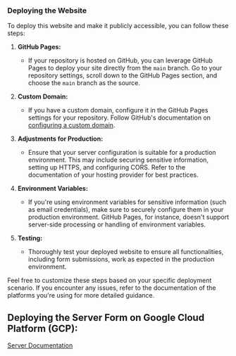 ### Deploying the Website

To deploy this website and make it publicly accessible, you can follow these steps:

1. **GitHub Pages:**
   - If your repository is hosted on GitHub, you can leverage GitHub Pages to deploy your site directly from the `main` branch. Go to your repository settings, scroll down to the GitHub Pages section, and choose the `main` branch as the source.

2. **Custom Domain:**
   - If you have a custom domain, configure it in the GitHub Pages settings for your repository. Follow GitHub's documentation on [configuring a custom domain](https://docs.github.com/en/pages/configuring-a-custom-domain-for-your-github-pages-site).

3. **Adjustments for Production:**
   - Ensure that your server configuration is suitable for a production environment. This may include securing sensitive information, setting up HTTPS, and configuring CORS. Refer to the documentation of your hosting provider for best practices.

4. **Environment Variables:**
   - If you're using environment variables for sensitive information (such as email credentials), make sure to securely configure them in your production environment. GitHub Pages, for instance, doesn't support server-side processing or handling of environment variables.

5. **Testing:**
   - Thoroughly test your deployed website to ensure all functionalities, including form submissions, work as expected in the production environment.

Feel free to customize these steps based on your specific deployment scenario. If you encounter any issues, refer to the documentation of the platforms you're using for more detailed guidance.

## Deploying the Server Form on Google Cloud Platform (GCP):

[Server Documentation](https://github.com/Micheleregina2022/micheleregina2022.github.io/blob/main/server-form/server-gcloud-app-engine.md)

